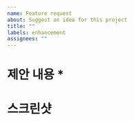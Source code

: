 ```yaml
---
name: Feature request
about: Suggest an idea for this project
title: ""
labels: enhancement
assignees: ""
---
```


# 제안 내용 \*

<!-- 제안하는 이유와 내용을 자세히 설명해주세요 -->



# 스크린샷
